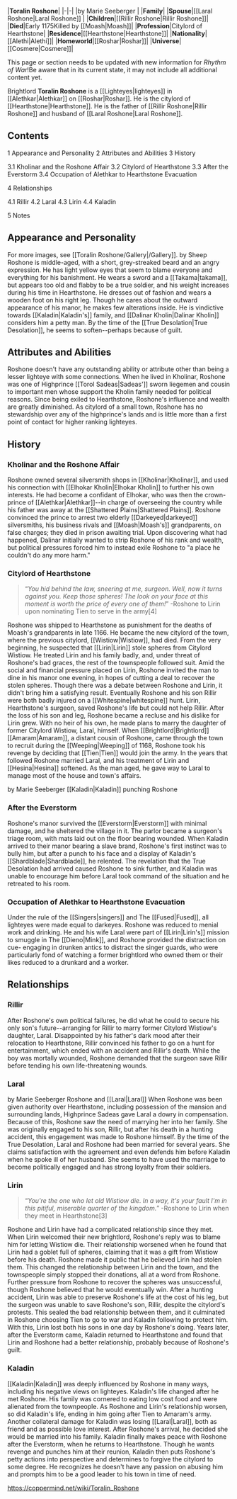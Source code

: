 |**Toralin Roshone**|
|-|-|
|by  Marie Seeberger |
|**Family**|
|**Spouse**|[[Laral Roshone\|Laral Roshone]] |
|**Children**|[[Rillir Roshone\|Rillir Roshone]]|
|**Died**|Early 1175Killed by [[Moash\|Moash]]|
|**Profession**|Citylord of Hearthstone|
|**Residence**|[[Hearthstone\|Hearthstone]]|
|**Nationality**|[[Alethi\|Alethi]]|
|**Homeworld**|[[Roshar\|Roshar]]|
|**Universe**|[[Cosmere\|Cosmere]]|

This page or section needs to be updated with new information for *Rhythm of War*!Be aware that in its current state, it may not include all additional content yet.

Brightlord **Toralin Roshone** is a [[Lighteyes\|lighteyes]] in [[Alethkar\|Alethkar]] on [[Roshar\|Roshar]]. He is the citylord of [[Hearthstone\|Hearthstone]]. He is the father of [[Rillir Roshone\|Rillir Roshone]] and husband of [[Laral Roshone\|Laral Roshone]].

## Contents

1 Appearance and Personality
2 Attributes and Abilities
3 History

3.1 Kholinar and the Roshone Affair
3.2 Citylord of Hearthstone
3.3 After the Everstorm
3.4 Occupation of Alethkar to Hearthstone Evacuation


4 Relationships

4.1 Rillir
4.2 Laral
4.3 Lirin
4.4 Kaladin


5 Notes


## Appearance and Personality
For more images, see [[Toralin Roshone/Gallery\|/Gallery]].
 by  Sheep 
Roshone is middle-aged, with a short, grey-streaked beard and an angry expression. He has light yellow eyes that seem to blame everyone and everything for his banishment. He wears a sword and a [[Takama\|takama]], but appears too old and flabby to be a true soldier, and his weight increases during his time in Hearthstone. He dresses out of fashion and wears a wooden foot on his right leg. Though he cares about the outward appearance of his manor, he makes few alterations inside.
He is vindictive towards [[Kaladin\|Kaladin's]] family, and [[Dalinar Kholin\|Dalinar Kholin]] considers him a petty man. By the time of the [[True Desolation\|True Desolation]], he seems to soften--perhaps because of guilt.

## Attributes and Abilities
Roshone doesn't have any outstanding ability or attribute other than being a lesser lighteye with some connections. When he lived in Kholinar, Roshone was one of Highprince [[Torol Sadeas\|Sadeas']] sworn liegemen and cousin to important men whose support the Kholin family needed for political reasons. Since being exiled to Hearthstone, Roshone's influence and wealth are greatly diminished. As citylord of a small town, Roshone has no stewardship over any of the highprince's lands and is little more than a first point of contact for higher ranking lighteyes.

## History
### Kholinar and the Roshone Affair
Roshone owned several silversmith shops in [[Kholinar\|Kholinar]], and used his connection with [[Elhokar Kholin\|Elhokar Kholin]] to further his own interests. He had become a confidant of Elhokar, who was then the crown-prince of [[Alethkar\|Alethkar]]--in charge of overseeing the country while his father was away at the [[Shattered Plains\|Shattered Plains]]. Roshone convinced the prince to arrest two elderly [[Darkeyed\|darkeyed]] silversmiths, his business rivals and [[Moash\|Moash's]] grandparents, on false charges; they died in prison awaiting trial. Upon discovering what had happened, Dalinar initially wanted to strip Roshone of his rank and wealth, but political pressures forced him to instead exile Roshone to "a place he couldn't do any more harm."

### Citylord of Hearthstone
>“*You hid behind the law, sneering at me, surgeon. Well, now it turns against you. Keep those spheres! The look on your face at this moment is worth the price of every one of them!*”
\-Roshone to Lirin upon nominating Tien to serve in the army[4]

Roshone was shipped to Hearthstone as punishment for the deaths of Moash's grandparents in late 1166. He became the new citylord of the town, where the previous citylord, [[Wistiow\|Wistiow]], had died. From the very beginning, he suspected that [[Lirin\|Lirin]] stole spheres from Citylord Wistiow. He treated Lirin and his family badly, and, under threat of Roshone's bad graces, the rest of the townspeople followed suit. Amid the social and financial pressure placed on Lirin, Roshone invited the man to dine in his manor one evening, in hopes of cutting a deal to recover the stolen spheres. Though there was a debate between Roshone and Lirin, it didn't bring him a satisfying result.
Eventually Roshone and his son Rillir were both badly injured on a [[Whitespine\|whitespine]] hunt. Lirin, Hearthstone's surgeon, saved Roshone's life but could not help Rillir. After the loss of his son and leg, Roshone became a recluse and his dislike for Lirin grew. With no heir of his own, he made plans to marry the daughter of former Citylord Wistiow, Laral, himself. When [[Brightlord\|Brightlord]] [[Amaram\|Amaram]], a distant cousin of Roshone, came through the town to recruit during the [[Weeping\|Weeping]] of 1168, Roshone took his revenge by deciding that [[Tien\|Tien]] would join the army.
In the years that followed Roshone married Laral, and his treatment of Lirin and [[Hesina\|Hesina]] softened. As the man aged, he gave way to Laral to manage most of the house and town's affairs.

 by  Marie Seeberger  [[Kaladin\|Kaladin]] punching Roshone
### After the Everstorm
Roshone's manor survived the [[Everstorm\|Everstorm]] with minimal damage, and he sheltered the village in it. The parlor became a surgeon's triage room, with mats laid out on the floor bearing wounded. When Kaladin arrived to their manor bearing a slave brand, Roshone's first instinct was to bully him, but after a punch to his face and a display of Kaladin's [[Shardblade\|Shardblade]], he relented. The revelation that the True Desolation had arrived caused Roshone to sink further, and Kaladin was unable to encourage him before Laral took command of the situation and he retreated to his room.

### Occupation of Alethkar to Hearthstone Evacuation
Under the rule of the [[Singers\|singers]] and The [[Fused\|Fused]], all lighteyes were made equal to darkeyes. Roshone was reduced to menial work and drinking. He and his wife Laral were part of [[Lirin\|Lirin's]] mission to smuggle in The [[Dieno\|Mink]], and Roshone provided the distraction on cue- engaging in drunken antics to distract the singer guards, who were particularly fond of watching a former brightlord who owned them or their likes reduced to a drunkard and a worker.

## Relationships
### Rillir
After Roshone's own political failures, he did what he could to secure his only son's future--arranging for Rillir to marry former Citylord Wistiow's daughter, Laral. Disappointed by his father's dark mood after their relocation to Hearthstone, Rillir convinced his father to go on a hunt for entertainment, which ended with an accident and Rillir's death. While the boy was mortally wounded, Roshone demanded that the surgeon save Rillir before tending his own life-threatening wounds.

### Laral
 by  Marie Seeberger  Roshone and [[Laral\|Laral]]
When Roshone was been given authority over Hearthstone, including possession of the mansion and surrounding lands, Highprince Sadeas gave Laral a dowry in compensation. Because of this, Roshone saw the need of marrying her into her family. She was originally engaged to his son, Rillir, but after his death in a hunting accident, this engagement was made to Roshone himself.
By the time of the True Desolation, Laral and Roshone had been married for several years. She claims satisfaction with the agreement and even defends him before Kaladin when he spoke ill of her husband. She seems to have used the marriage to become politically engaged and has strong loyalty from their soldiers.

### Lirin
>“*You're the one who let old Wistiow die. In a way, it's your fault I'm in this pitiful, miserable quarter of the kingdom.*”
\-Roshone to Lirin when they meet in Hearthstone[3]


Roshone and Lirin have had a complicated relationship since they met. When Lirin welcomed their new brightlord, Roshone's reply was to blame him for letting Wistiow die. Their relationship worsened when he found that Lirin had a goblet full of spheres, claiming that it was a gift from Wistiow before his death. Roshone made it public that he believed Lirin had stolen them. This changed the relationship between Lirin and the town, and the townspeople simply stopped their donations, all at a word from Roshone. Further pressure from Roshone to recover the spheres was unsuccessful, though Roshone believed that he would eventually win.
After a hunting accident, Lirin was able to preserve Roshone's life at the cost of his leg, but the surgeon was unable to save Roshone's son, Rillir, despite the citylord's protests. This sealed the bad relationship between them, and it culminated in Roshone choosing Tien to go to war and Kaladin following to protect him. With this, Lirin lost both his sons in one day by Roshone's doing.
Years later, after the Everstorm came, Kaladin returned to Hearthstone and found that Lirin and Roshone had a better relationship, probably because of Roshone's guilt.

### Kaladin
[[Kaladin\|Kaladin]] was deeply influenced by Roshone in many ways, including his negative views on lighteyes. Kaladin's life changed after he met Roshone. His family was cornered to eating low cost food and were alienated from the townpeople. As Roshone and Lirin's relationship worsen, so did Kaladin's life, ending in him going after Tien to Amaram's army. Another collateral damage for Kaladin was losing [[Laral\|Laral]], both as friend and as possible love interest. After Roshone's arrival, he decided she would be married into his family.
Kaladin finally makes peace with Roshone after the Everstorm, when he returns to Hearthstone. Though he wants revenge and punches him at their reunion, Kaladin then puts Roshone's petty actions into perspective and determines to forgive the citylord to some degree. He recognizes he doesn't have any passion on abusing him and prompts him to be a good leader to his town in time of need.



https://coppermind.net/wiki/Toralin_Roshone